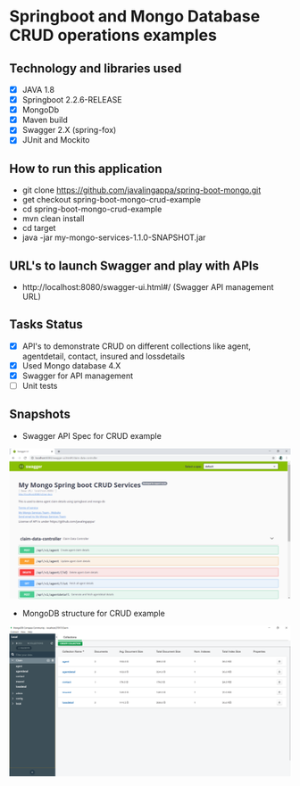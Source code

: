 # Springboot and  Mongo Database CRUD operations examples

 ## Technology and libraries used ##
 
 - [x] JAVA 1.8
 - [x] Springboot 2.2.6-RELEASE
 - [x] MongoDb 
 - [x] Maven build
 - [x] Swagger 2.X (spring-fox)
 - [x] JUnit and Mockito

## How to run this application ##
 * git clone https://github.com/javalingappa/spring-boot-mongo.git
 * get checkout spring-boot-mongo-crud-example
 * cd spring-boot-mongo-crud-example
 * mvn clean install
 * cd target 
 * java -jar my-mongo-services-1.1.0-SNAPSHOT.jar
 
 ## URL's to launch Swagger and play with APIs ##
 * http://localhost:8080/swagger-ui.html#/  (Swagger API management URL)

 
 ## Tasks Status ##
 
 - [x] API's to demonstrate CRUD on different collections
        like agent, agentdetail, contact, insured and lossdetails
 - [x] Used Mongo database 4.X
 - [x] Swagger for API management
 - [ ] Unit tests 

## Snapshots

* Swagger API Spec for CRUD example
  
 ![Swagger API Spec for CRUD example](https://github.com/javalingappa/spring-boot-mongo/blob/spring-boot-mongo-crud-operations/images/swagger_api_spec.PNG)
 
 * MongoDB structure for CRUD example
 
 ![MongoDB structure for CRUD example](https://github.com/javalingappa/spring-boot-mongo/blob/spring-boot-mongo-crud-operations/images/mongo_database_structure_Claim_schema.PNG)
